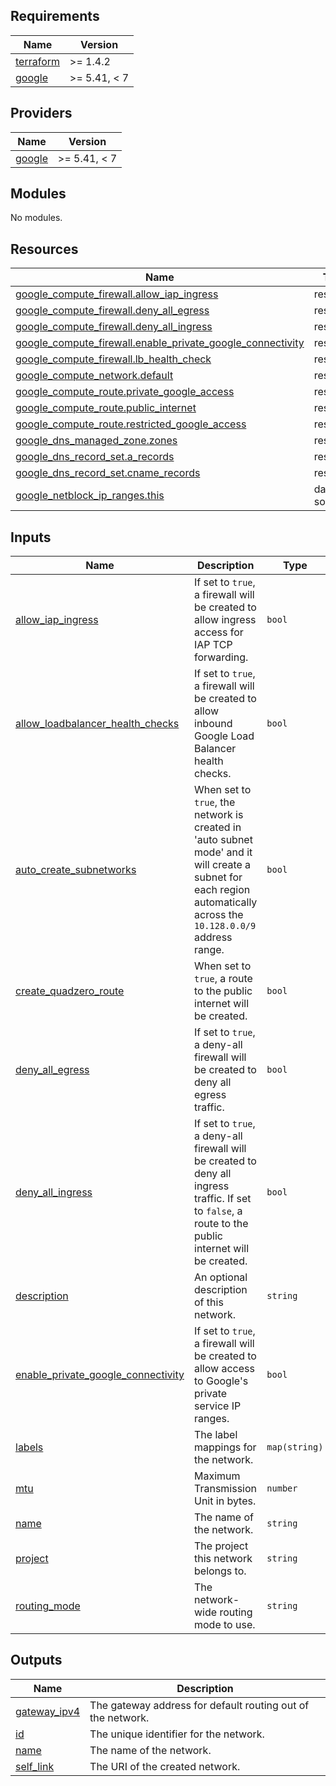 <!-- BEGIN_TF_DOCS -->
## Requirements

| Name | Version |
|------|---------|
| <a name="requirement_terraform"></a> [terraform](#requirement\_terraform) | >= 1.4.2 |
| <a name="requirement_google"></a> [google](#requirement\_google) | >= 5.41, < 7 |

## Providers

| Name | Version |
|------|---------|
| <a name="provider_google"></a> [google](#provider\_google) | >= 5.41, < 7 |

## Modules

No modules.

## Resources

| Name | Type |
|------|------|
| [google_compute_firewall.allow_iap_ingress](https://registry.terraform.io/providers/hashicorp/google/latest/docs/resources/compute_firewall) | resource |
| [google_compute_firewall.deny_all_egress](https://registry.terraform.io/providers/hashicorp/google/latest/docs/resources/compute_firewall) | resource |
| [google_compute_firewall.deny_all_ingress](https://registry.terraform.io/providers/hashicorp/google/latest/docs/resources/compute_firewall) | resource |
| [google_compute_firewall.enable_private_google_connectivity](https://registry.terraform.io/providers/hashicorp/google/latest/docs/resources/compute_firewall) | resource |
| [google_compute_firewall.lb_health_check](https://registry.terraform.io/providers/hashicorp/google/latest/docs/resources/compute_firewall) | resource |
| [google_compute_network.default](https://registry.terraform.io/providers/hashicorp/google/latest/docs/resources/compute_network) | resource |
| [google_compute_route.private_google_access](https://registry.terraform.io/providers/hashicorp/google/latest/docs/resources/compute_route) | resource |
| [google_compute_route.public_internet](https://registry.terraform.io/providers/hashicorp/google/latest/docs/resources/compute_route) | resource |
| [google_compute_route.restricted_google_access](https://registry.terraform.io/providers/hashicorp/google/latest/docs/resources/compute_route) | resource |
| [google_dns_managed_zone.zones](https://registry.terraform.io/providers/hashicorp/google/latest/docs/resources/dns_managed_zone) | resource |
| [google_dns_record_set.a_records](https://registry.terraform.io/providers/hashicorp/google/latest/docs/resources/dns_record_set) | resource |
| [google_dns_record_set.cname_records](https://registry.terraform.io/providers/hashicorp/google/latest/docs/resources/dns_record_set) | resource |
| [google_netblock_ip_ranges.this](https://registry.terraform.io/providers/hashicorp/google/latest/docs/data-sources/netblock_ip_ranges) | data source |

## Inputs

| Name | Description | Type | Default | Required |
|------|-------------|------|---------|:--------:|
| <a name="input_allow_iap_ingress"></a> [allow\_iap\_ingress](#input\_allow\_iap\_ingress) | If set to `true`, a firewall will be created to allow ingress access for IAP TCP forwarding. | `bool` | `true` | no |
| <a name="input_allow_loadbalancer_health_checks"></a> [allow\_loadbalancer\_health\_checks](#input\_allow\_loadbalancer\_health\_checks) | If set to `true`, a firewall will be created to allow inbound Google Load Balancer health checks. | `bool` | `true` | no |
| <a name="input_auto_create_subnetworks"></a> [auto\_create\_subnetworks](#input\_auto\_create\_subnetworks) | When set to `true`, the network is created in 'auto subnet mode' and it will create a subnet for each region automatically across the `10.128.0.0/9` address range. | `bool` | `false` | no |
| <a name="input_create_quadzero_route"></a> [create\_quadzero\_route](#input\_create\_quadzero\_route) | When set to `true`, a route to the public internet will be created. | `bool` | `true` | no |
| <a name="input_deny_all_egress"></a> [deny\_all\_egress](#input\_deny\_all\_egress) | If set to `true`, a deny-all firewall will be created to deny all egress traffic. | `bool` | `false` | no |
| <a name="input_deny_all_ingress"></a> [deny\_all\_ingress](#input\_deny\_all\_ingress) | If set to `true`, a deny-all firewall will be created to deny all ingress traffic. If set to `false`, a route to the public internet will be created. | `bool` | `false` | no |
| <a name="input_description"></a> [description](#input\_description) | An optional description of this network. | `string` | `null` | no |
| <a name="input_enable_private_google_connectivity"></a> [enable\_private\_google\_connectivity](#input\_enable\_private\_google\_connectivity) | If set to `true`, a firewall will be created to allow access to Google's private service IP ranges. | `bool` | `true` | no |
| <a name="input_labels"></a> [labels](#input\_labels) | The label mappings for the network. | `map(string)` | `{}` | no |
| <a name="input_mtu"></a> [mtu](#input\_mtu) | Maximum Transmission Unit in bytes. | `number` | `null` | no |
| <a name="input_name"></a> [name](#input\_name) | The name of the network. | `string` | n/a | yes |
| <a name="input_project"></a> [project](#input\_project) | The project this network belongs to. | `string` | `null` | no |
| <a name="input_routing_mode"></a> [routing\_mode](#input\_routing\_mode) | The network-wide routing mode to use. | `string` | `null` | no |

## Outputs

| Name | Description |
|------|-------------|
| <a name="output_gateway_ipv4"></a> [gateway\_ipv4](#output\_gateway\_ipv4) | The gateway address for default routing out of the network. |
| <a name="output_id"></a> [id](#output\_id) | The unique identifier for the network. |
| <a name="output_name"></a> [name](#output\_name) | The name of the network. |
| <a name="output_self_link"></a> [self\_link](#output\_self\_link) | The URI of the created network. |
<!-- END_TF_DOCS -->
